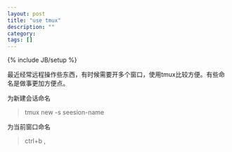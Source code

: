 ```yaml
---
layout: post
title: "use tmux"
description: ""
category: 
tags: []
---
```

{% include JB/setup %}

最近经常远程操作些东西，有时候需要开多个窗口，使用tmux比较方便。有些命名是做事更加方便点。

为新建会话命名  

> tmux new -s seesion-name

为当前窗口命名  

> ctrl+b ,
